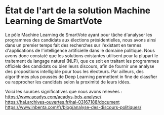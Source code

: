 # État de l'art de la solution Machine Learning de SmartVote

Le pôle Machine Learning de SmartVote ayant pour tâche d'analyser les programmes des candidats aux élections présidentielles, nous avons ainsi dans un premier temps fait des recherches sur l'existant en termes d'applications de l'intelligence artificielle dans le domaine politique.
Nous avons donc constaté que les solutions existantes utilisent pour la plupart le traitement du langage naturel (NLP), que ce soit en traitant les programmes officiels des candidats ou bien leurs discours, afin de fournir une analyse des propositions intelligible pour tous les électeurs. 
Par ailleurs, des algorithmes plus poussés de Deep Learning permettent in fine de classfier ou rapprocher les candidats selon la proximité de leurs idées.

Voici les sources significatives que nous avons relevées :
<br>
https://www.acadys.com/acadys-bds-analyse/
<br>
https://hal.archives-ouvertes.fr/hal-03167188/document
<br>
https://www.inbenta.com/fr/blog/analyse-des-discours-politiques/

